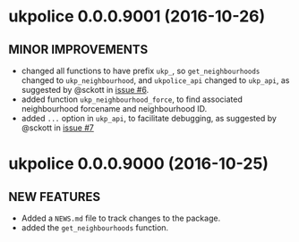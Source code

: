 # ukpolice 0.0.0.9001 (2016-10-26)

## MINOR IMPROVEMENTS
* changed all functions to have prefix `ukp_`, so `get_neighbourhoods` changed to `ukp_neighbourhood`, and `ukpolice_api` changed to `ukp_api`, as suggested by @sckott in [issue #6](https://github.com/njtierney/ukpolice/issues/6).
* added function `ukp_neighbourhood_force`, to find associated neighbourhood forcename and neighbourhood ID.
* added `...` option in `ukp_api`, to facilitate debugging, as suggested by @sckott in [issue #7](https://github.com/njtierney/ukpolice/issues/7)

# ukpolice 0.0.0.9000 (2016-10-25)

## NEW FEATURES
* Added a `NEWS.md` file to track changes to the package.
* added the `get_neighbourhoods` function.

<!--NEW FEATURES, MINOR IMPROVEMENTS, BUG FIXES, DEPRECATED AND DEFUNCT -- >
